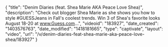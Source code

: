 {
    "title": "Denim Diaries (feat. Shea Marie AKA Peace Love Shea)",
    "description": "Check out blogger Shea Marie as she shows you how to style #GUESSJeans in Fall's coolest trends. Win 3 of Shea's favorite looks August 18-20 at www.Guess.com...",
    "videoid": "183927",
    "date_created": "1403576763",
    "date_modified": "1418181665",
    "type": "captivate",
    "layout": "video",
    "url": "\/v\/denim-diaries-feat-shea-marie-aka-peace-love-shea\/183927"
}